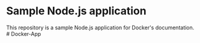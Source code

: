 # Sample Node.js application

This repository is a sample Node.js application for Docker's documentation.
#   D o c k e r - A p p  
 